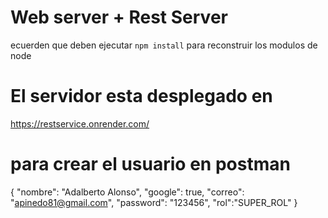 # Web server + Rest Server

ecuerden que deben ejecutar ``npm install`` para reconstruir los modulos de node

# El servidor esta desplegado en
https://restservice.onrender.com/


# para crear el usuario en postman
{
    "nombre": "Adalberto Alonso",
    "google": true,
    "correo": "apinedo81@gmail.com",
    "password": "123456",
    "rol":"SUPER_ROL"
}
